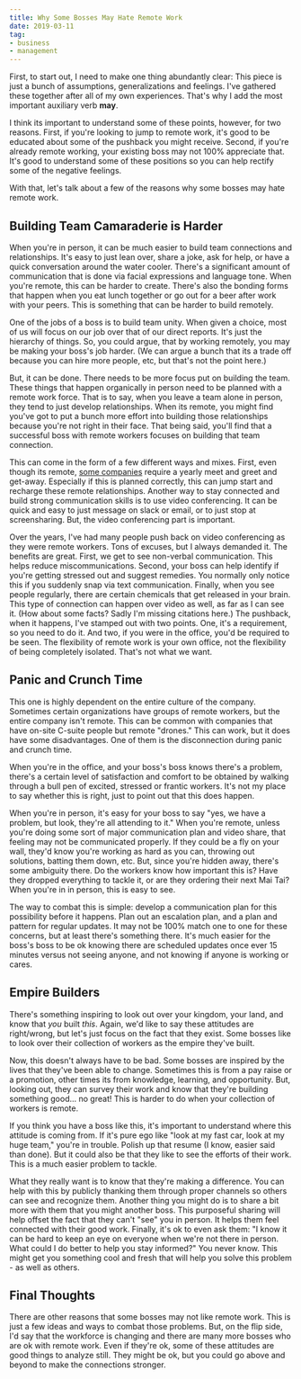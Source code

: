 ```yaml
---
title: Why Some Bosses May Hate Remote Work
date: 2019-03-11
tag:
- business
- management
---
```

First, to start out, I need to make one thing abundantly clear: This piece is just a bunch of assumptions, generalizations and feelings. I've gathered these together after all of my own experiences.  That's why I add the most important auxiliary verb **may**.

<!--more-->

I think its important to understand some of these points, however, for two reasons.  First, if you're looking to jump to remote work, it's good to be educated about some of the pushback you might receive.  Second, if you're already remote working, your existing boss may not 100% appreciate that. It's good to understand some of these positions so you can help rectify some of the negative feelings.

With that, let's talk about a few of the reasons why some bosses may hate remote work.

## Building Team Camaraderie is Harder

When you're in person, it can be much easier to build team connections and relationships.  It's easy to just lean over, share a joke, ask for help, or have a quick conversation around the water cooler.  There's a significant amount of communication that is done via facial expressions and language tone.  When you're remote, this can be harder to create.  There's also the bonding forms that happen when you eat lunch together or go out for a beer after work with your peers.  This is something that can be harder to build remotely.

One of the jobs of a boss is to build team unity. When given a choice, most of us will focus on our job over that of our direct reports. It's just the hierarchy of things.  So, you could argue, that by working remotely, you may be making your boss's job harder. (We can argue a bunch that its a trade off because you can hire more people, etc, but that's not the point here.)

But, it can be done.  There needs to be more focus put on building the team. These things that happen organically in person need to be planned with a remote work force.  That is to say, when you leave a team alone in person, they tend to just develop relationships.  When its remote, you might find you've got to put a bunch more effort into building those relationships because you're not right in their face.  That being said, you'll find that a successful boss with remote workers focuses on building that team connection.

This can come in the form of a few different ways and mixes.  First, even though its remote, [some companies](https://remote.co/company/buffer/) require a yearly meet and greet and get-away. Especially if this is planned correctly, this can jump start and recharge these remote relationships.  Another way to stay connected and build strong communication skills is to use video conferencing.  It can be quick and easy to just message on slack or email, or to just stop at screensharing.  But, the video conferencing part is important.

Over the years, I've had many people push back on video conferencing as they were remote workers.  Tons of excuses, but I always demanded it.  The benefits are great. First, we get to see non-verbal communication. This helps reduce miscommunications. Second, your boss can help identify if you're getting stressed out and suggest remedies. You normally only notice this if you suddenly snap via text communication. Finally, when you see people regularly, there are certain chemicals that get released in your brain.  This type of connection can happen over video as well, as far as I can see it. (How about some facts? Sadly I'm missing citations here.)  The pushback, when it happens, I've stamped out with two points. One, it's a requirement, so you need to do it. And two, if you were in the office, you'd be required to be seen. The flexibility of remote work is your own office, not the flexibility of being completely isolated. That's not what we want.

## Panic and Crunch Time

This one is highly dependent on the entire culture of the company. Sometimes certain organizations have groups of remote workers, but the entire company isn't remote. This can be common with companies that have on-site C-suite people but remote "drones."  This can work, but it does have some disadvantages. One of them is the disconnection during panic and crunch time.

When you're in the office, and your boss's boss knows there's a problem, there's a certain level of satisfaction and comfort to be obtained by walking through a bull pen of excited, stressed or frantic workers.  It's not my place to say whether this is right, just to point out that this does happen.

When you're in person, it's easy for your boss to say "yes, we have a problem, but look, they're all attending to it."  When you're remote, unless you're doing some sort of major communication plan and video share, that feeling may not be communicated properly.  If they could be a fly on your wall, they'd know you're working as hard as you can, throwing out solutions, batting them down, etc.  But, since you're hidden away, there's some ambiguity there. Do the workers know how important this is? Have they dropped everything to tackle it, or are they ordering their next Mai Tai?  When you're in in person, this is easy to see.

The way to combat this is simple: develop a communication plan for this possibility before it happens. Plan out an escalation plan, and a plan and pattern for regular updates.  It may not be 100% match one to one for these concerns, but at least there's something there.  It's much easier for the boss's boss to be ok knowing there are scheduled updates once ever 15 minutes versus not seeing anyone, and not knowing if anyone is working or cares.

## Empire Builders

There's something inspiring to look out over your kingdom, your land, and know that *you* built *this*.  Again, we'd like to say these attitudes are right/wrong, but let's just focus on the fact that they exist.  Some bosses like to look over their collection of workers as the empire they've built.

Now, this doesn't always have to be bad. Some bosses are inspired by the lives that they've been able to change. Sometimes this is from a pay raise or a promotion, other times its from knowledge, learning, and opportunity. But, looking out, they can survey their work and know that they're building something good... no great! This is harder to do when your collection of workers is remote.

If you think you have a boss like this, it's important to understand where this attitude is coming from. If it's pure ego like "look at my fast car, look at my huge team," you're in trouble. Polish up that resume (I know, easier said than done).  But it could also be that they like to see the efforts of their work.  This is a much easier problem to tackle.

What they really want is to know that they're making a difference. You can help with this by publicly thanking them through proper channels so others can see and recognize them. Another thing you might do is to share a bit more with them that you might another boss. This purposeful sharing will help offset the fact that they can't "see" you in person. It helps them feel connected with their good work.  Finally, it's ok to even ask them: "I know it can be hard to keep an eye on everyone when we're not there in person. What could I do better to help you stay informed?"  You never know.  This might get you something cool and fresh that will help you solve this problem - as well as others.

## Final Thoughts

There are other reasons that some bosses may not like remote work.  This is just a few ideas and ways to combat those problems. But, on the flip side, I'd say that the workforce is changing and there are many more bosses who are ok with remote work.  Even if they're ok, some of these attitudes are good things to analyze still. They might be ok, but you could go above and beyond to make the connections stronger.
